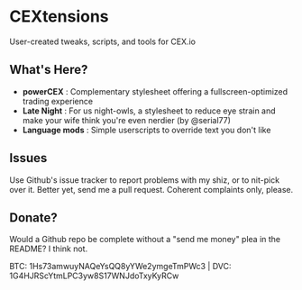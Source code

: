 CEXtensions
===========

User-created tweaks, scripts, and tools for CEX.io

What's Here?
------------

* **powerCEX** : Complementary stylesheet offering a fullscreen-optimized trading experience
* **Late Night** : For us night-owls, a stylesheet to reduce eye strain and make your wife think you're even nerdier (by @serial77)
* **Language mods** : Simple userscripts to override text you don't like

Issues
------

Use Github's issue tracker to report problems with my shiz, or to nit-pick over it. Better yet, send me a pull request. Coherent complaints only, please.

Donate?
-------

Would a Github repo be complete without a "send me money" plea in the README? I think not.

BTC: 1Hs73amwuyNAQeYsQQ8yYWe2ymgeTmPWc3 | DVC: 1G4HJRScYtmLPC3yw8S17WNJdoTxyKyRCw

